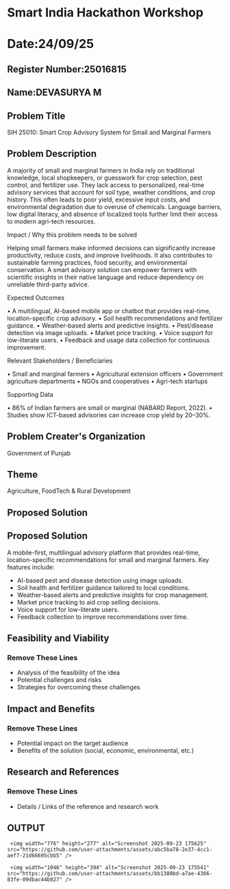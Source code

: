 # Smart India Hackathon Workshop
# Date:24/09/25
## Register Number:25016815
## Name:DEVASURYA M
## Problem Title
SIH 25010: Smart Crop Advisory System for Small and Marginal Farmers
## Problem Description
A majority of small and marginal farmers in India rely on traditional knowledge, local shopkeepers, or guesswork for crop selection, pest control, and fertilizer use. They lack access to personalized, real-time advisory services that account for soil type, weather conditions, and crop history. This often leads to poor yield, excessive input costs, and environmental degradation due to overuse of chemicals. Language barriers, low digital literacy, and absence of localized tools further limit their access to modern agri-tech resources.

Impact / Why this problem needs to be solved

Helping small farmers make informed decisions can significantly increase productivity, reduce costs, and improve livelihoods. It also contributes to sustainable farming practices, food security, and environmental conservation. A smart advisory solution can empower farmers with scientific insights in their native language and reduce dependency on unreliable third-party advice.

Expected Outcomes

• A multilingual, AI-based mobile app or chatbot that provides real-time, location-specific crop advisory.
• Soil health recommendations and fertilizer guidance.
• Weather-based alerts and predictive insights.
• Pest/disease detection via image uploads.
• Market price tracking.
• Voice support for low-literate users.
• Feedback and usage data collection for continuous improvement.

Relevant Stakeholders / Beneficiaries

• Small and marginal farmers
• Agricultural extension officers
• Government agriculture departments
• NGOs and cooperatives
• Agri-tech startups

Supporting Data

• 86% of Indian farmers are small or marginal (NABARD Report, 2022).
• Studies show ICT-based advisories can increase crop yield by 20–30%.

## Problem Creater's Organization
Government of Punjab

## Theme
Agriculture, FoodTech & Rural Development

## Proposed Solution
<h2>Proposed Solution</h2>
    <p>A mobile-first, multilingual advisory platform that provides real-time, location-specific recommendations for small and marginal farmers. Key features include:</p>
    <ul>
      <li>AI-based pest and disease detection using image uploads.</li>
      <li>Soil health and fertilizer guidance tailored to local conditions.</li>
      <li>Weather-based alerts and predictive insights for crop management.</li>
      <li>Market price tracking to aid crop selling decisions.</li>
      <li>Voice support for low-literate users.</li>
      <li>Feedback collection to improve recommendations over time.</li>
    </ul>

## Feasibility and Viability
<h3>Remove These Lines</h3>
<ul><li>Analysis of the feasibility of the idea</li>
<li>Potential challenges and risks</li>
<li>Strategies for overcoming these challenges</li></ul>

## Impact and Benefits
<h3>Remove These Lines</h3>
<ul><li>Potential impact on the target audience</li>
<li>Benefits of the solution (social, economic, environmental, etc.)</li></ul>

## Research and References
<h3>Remove These Lines</h3>
<ul><li>Details / Links of the reference and research work</li></ul>



## OUTPUT
     <img width="776" height="277" alt="Screenshot 2025-09-23 175625" src="https://github.com/user-attachments/assets/abc5ba78-2e37-4cc1-aef7-21d66695cbb5" />

     <img width="1046" height="394" alt="Screenshot 2025-09-23 175541" src="https://github.com/user-attachments/assets/bb1380bd-a7ae-4366-83fe-09dbac44b827" />

     
